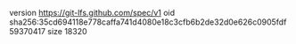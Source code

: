 version https://git-lfs.github.com/spec/v1
oid sha256:35cd694118e778caffa741d4080e18c3cfb6b2de32d0e626c0905fdf59370417
size 18320
